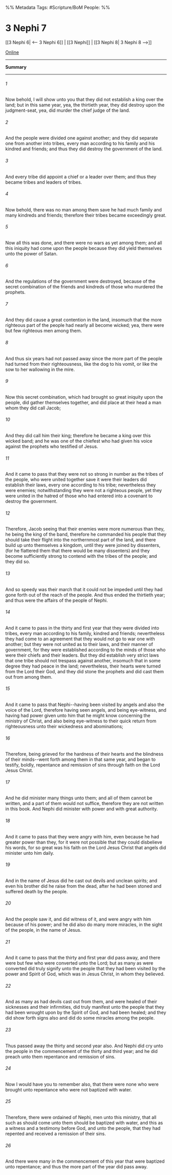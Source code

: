 %% Metadata
Tags: #Scripture/BoM
People: 
%%
# 3 Nephi 7
[[3 Nephi 6| <-- 3 Nephi 6]] | [[3 Nephi]] | [[3 Nephi 8| 3 Nephi 8 -->]]

[Online](https://churchofjesuschrist.org/study/scriptures/bofm/3-ne/7?lang=eng)

---
__Summary__



---
###### 1
Now behold, I will show unto you that they did not establish a king over the land; but in this same year, yea, the thirtieth year, they did destroy upon the judgment-seat, yea, did murder the chief judge of the land.
###### 2
And the people were divided one against another; and they did separate one from another into tribes, every man according to his family and his kindred and friends; and thus they did destroy the government of the land.
###### 3
And every tribe did appoint a chief or a leader over them; and thus they became tribes and leaders of tribes.
###### 4
Now behold, there was no man among them save he had much family and many kindreds and friends; therefore their tribes became exceedingly great.
###### 5
Now all this was done, and there were no wars as yet among them; and all this iniquity had come upon the people because they did yield themselves unto the power of Satan.
###### 6
And the regulations of the government were destroyed, because of the secret combination of the friends and kindreds of those who murdered the prophets.
###### 7
And they did cause a great contention in the land, insomuch that the more righteous part of the people had nearly all become wicked; yea, there were but few righteous men among them.
###### 8
And thus six years had not passed away since the more part of the people had turned from their righteousness, like the dog to his vomit, or like the sow to her wallowing in the mire.
###### 9
Now this secret combination, which had brought so great iniquity upon the people, did gather themselves together, and did place at their head a man whom they did call Jacob;
###### 10
And they did call him their king; therefore he became a king over this wicked band; and he was one of the chiefest who had given his voice against the prophets who testified of Jesus.
###### 11
And it came to pass that they were not so strong in number as the tribes of the people, who were united together save it were their leaders did establish their laws, every one according to his tribe; nevertheless they were enemies; notwithstanding they were not a righteous people, yet they were united in the hatred of those who had entered into a covenant to destroy the government.
###### 12
Therefore, Jacob seeing that their enemies were more numerous than they, he being the king of the band, therefore he commanded his people that they should take their flight into the northernmost part of the land, and there build up unto themselves a kingdom, until they were joined by dissenters, (for he flattered them that there would be many dissenters) and they become sufficiently strong to contend with the tribes of the people; and they did so.
###### 13
And so speedy was their march that it could not be impeded until they had gone forth out of the reach of the people. And thus ended the thirtieth year; and thus were the affairs of the people of Nephi.
###### 14
And it came to pass in the thirty and first year that they were divided into tribes, every man according to his family, kindred and friends; nevertheless they had come to an agreement that they would not go to war one with another; but they were not united as to their laws, and their manner of government, for they were established according to the minds of those who were their chiefs and their leaders. But they did establish very strict laws that one tribe should not trespass against another, insomuch that in some degree they had peace in the land; nevertheless, their hearts were turned from the Lord their God, and they did stone the prophets and did cast them out from among them.
###### 15
And it came to pass that Nephi--having been visited by angels and also the voice of the Lord, therefore having seen angels, and being eye-witness, and having had power given unto him that he might know concerning the ministry of Christ, and also being eye-witness to their quick return from righteousness unto their wickedness and abominations;
###### 16
Therefore, being grieved for the hardness of their hearts and the blindness of their minds--went forth among them in that same year, and began to testify, boldly, repentance and remission of sins through faith on the Lord Jesus Christ.
###### 17
And he did minister many things unto them; and all of them cannot be written, and a part of them would not suffice, therefore they are not written in this book. And Nephi did minister with power and with great authority.
###### 18
And it came to pass that they were angry with him, even because he had greater power than they, for it were not possible that they could disbelieve his words, for so great was his faith on the Lord Jesus Christ that angels did minister unto him daily.
###### 19
And in the name of Jesus did he cast out devils and unclean spirits; and even his brother did he raise from the dead, after he had been stoned and suffered death by the people.
###### 20
And the people saw it, and did witness of it, and were angry with him because of his power; and he did also do many more miracles, in the sight of the people, in the name of Jesus.
###### 21
And it came to pass that the thirty and first year did pass away, and there were but few who were converted unto the Lord; but as many as were converted did truly signify unto the people that they had been visited by the power and Spirit of God, which was in Jesus Christ, in whom they believed.
###### 22
And as many as had devils cast out from them, and were healed of their sicknesses and their infirmities, did truly manifest unto the people that they had been wrought upon by the Spirit of God, and had been healed; and they did show forth signs also and did do some miracles among the people.
###### 23
Thus passed away the thirty and second year also. And Nephi did cry unto the people in the commencement of the thirty and third year; and he did preach unto them repentance and remission of sins.
###### 24
Now I would have you to remember also, that there were none who were brought unto repentance who were not baptized with water.
###### 25
Therefore, there were ordained of Nephi, men unto this ministry, that all such as should come unto them should be baptized with water, and this as a witness and a testimony before God, and unto the people, that they had repented and received a remission of their sins.
###### 26
And there were many in the commencement of this year that were baptized unto repentance; and thus the more part of the year did pass away.



